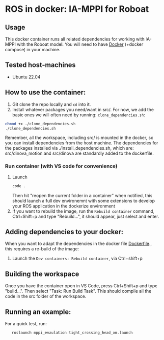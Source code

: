 # ROS in docker: IA-MPPI for Roboat 

##  Usage
This docker container runs all related dependencies for working with IA-MPPI with the Roboat model. You will need to have [Docker](https://docs.docker.com/engine/install/ubuntu/#install-using-the-repository) (+docker compose) in your machine. 

## Tested host-machines
- Ubuntu 22.04


## How to use the container:
1. Git clone the repo locally and `cd` into it.
1. Install whatever packages you need/want in src/. For now, we add the basic ones we will often need by running: `clone_dependencies.sh`:
``` bash
chmod +x ./clone_dependencies.sh
./clone_dependencies.sh
```
Remember, all the workspace, including src/ is mounted in the docker, so you can install dependencies from the host machine. The dependencies for the packages installed via ./install_dependencies.sh, which are: src/dinova_motion and src/dinova are standardly added to the dockerfile. 

### Run container (with VS code for convenience)

1. Launch 
   ```bash
   code .
   ``` 
   Then hit "reopen the current folder in a container" when notified, this should launch a full dev environemnt with some extensions to develop your ROS application in the dockerize environment
1. If you want to rebuild the image, run the `Rebuild container` command, Ctrl+Shift+p and type "Rebuild...", it should appear, just select and enter.

## Adding dependencies to your docker:
When you want to adapt the dependencies in the docker file [Dockerfile](./Dockerfile)., this requires a re-build of the image:
1. Launch the `Dev containers: Rebuild container`, via Ctrl+shift+p

## Building the workspace
Once you have the container open in VS Code, press Ctrl+Shift+p and type "build...". Then select "Task: Run Build Task".
This should compile all the code in the src folder of the workspace.

## Running an example:
For a quick test, run:
``` bash
   roslaunch mppi_evaulation tight_crossing_head_on.launch
```

<!--
## Working with the real-robot:
If you work with the real robot, inst
